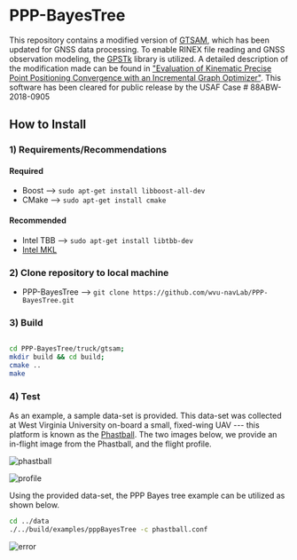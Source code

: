 # PPP-BayesTree

This repository contains a modified version of [GTSAM](https://bitbucket.org/gtborg/gtsam), which has been updated for GNSS data processing. To enable RINEX file reading and GNSS observation modeling, the [GPSTk](http://www.gpstk.org/bin/view/Documentation/WebHome) library is utilized. A detailed description of the modification made can be found in ["Evaluation of Kinematic Precise Point Positioning Convergence with an Incremental Graph Optimizer"](https://www.researchgate.net/publication/324454778_Evaluation_of_Kinematic_Precise_Point_Positioning_Convergence_with_an_Incremental_Graph_Optimizer). This software has been cleared for public release by the USAF Case # 88ABW-2018-0905


## How to Install


### 1) Requirements/Recommendations

#### Required
* Boost -->  ```` sudo apt-get install libboost-all-dev ````
* CMake -->  ```` sudo apt-get install cmake ````

#### Recommended
* Intel TBB -->  ```` sudo apt-get install libtbb-dev ````
* [Intel MKL](https://software.intel.com/en-us/mkl)



### 2) Clone repository to local machine  
* PPP-BayesTree --> ```` git clone https://github.com/wvu-navLab/PPP-BayesTree.git  ````


### 3) Build

````bash

cd PPP-BayesTree/truck/gtsam;
mkdir build && cd build;
cmake ..
make

````

### 4) Test

As an example, a sample data-set is provided. This data-set was collected at West Virginia University on-board a small, fixed-wing UAV --- this platform is known as the [Phastball](https://www.researchgate.net/publication/312112578_Characterization_of_Multi-Antenna_GNSS_Multi-Sensor_Attitude_Determination_for_Stratospheric_Balloon_Platforms/figures?lo=1&utm_source=google&utm_medium=organic). The two images below, we provide an in-flight image from the Phastball, and the flight profile. 

![phastball](https://lh3.googleusercontent.com/ry8cUSj1bRcOG2Oz0ckFlbneHLCugLFkaANQ5UMNr4uvDwUaVEzNXi0faHoJaKKRdVdI2Aw6hvmGZ5FIcat1GK5ynlegdHN3gpQpBW9-qsH6hQd6gmDTd2L8kQNeU6lsGHho-tpVAyEj24LO9B6zYzEFm7AmNuIC6qk1YRjE2SIYpOur2ESdijoQG0r7vmxzjiua2WyeN7HRFyuieNjf2EciIyvXrCKHChuXhOigW_9W5FS1LlTp9egGWBprqA0DRmZ95djmuC5rzkHk2MAwNsdXVpaISL7QFkTRXZcGIgqr8xNg8xG_sPNNS-urW_t0eXQTcQd2OZE-RkBxeEZcEQlEZT-aoBvtHwEXTFtZ806K2qscc_dr0C4C1pNDk8fg26sPKjCR-6B0JyDaNgYi7UGb5ykaIDGFVT9KWphCMcCvODNj4J0WKbK7hqUc_d3OLFyV_O5cqp0j6w2yI4c5ii9MMcNRxXH0G5dDjOc8Wg_FpaQqOwMxhJH_QX0258mFFEOIgfSarC6s_i07mtqYpR1sju8g_Sk3yQNbigqo2fPP2sYqOYyss2_1jTs8_LOvApIMTzRbOxyuOK_tBbLvSwRlJwG9jpHl1mVd9B0uRVJVCi758zkM8HQg8GknDPcoOwbZiOmNge_y_sgHlsAxMNF4Dmc8RpEh=w1183-h665-no)

![profile](https://lh3.googleusercontent.com/XIz6PcvRyMNipkMv3oCSeS43SPYPqbirxNfIvBdj4c4LgUEGxBG7U1JxJzW0zsHYIL_wIWWdRoi_RMEuDdfHcXzdzYx7BbbrKtHowndnyd0hdmaaauUPDH0UqIch5tvsoLeYhiVUHPhvwMOMoo0IfQnWNWB7XfCwcRfgyVPpi72oHEcuDs7JA-bFg99BmI9Z8hjz36rxzSJSMvWNIm6SKJzx9fjs3FZ2cdPhwpGrkG8ZeDLFLoCdaXuv9M8-HDuniPZGSR6J25kzLwL_-4YZZES0kztRwCSbQPUlxWQ1KA6D34UvQGwQ9ZhhMCntauTIgIbOLkjI_XApPmqm8ZyTS4w_slZCjAfhxM2SSrXLAziFkNloYUrD-J4PWwOCQtzSE51EADakq-RMRBf2D1tS5VYvKqhT6C1YllQSfHtu_sYXRu4-45MeQdxURQEVHjOPl6-7mT9R1CWYEnXqWCken6XVaMTpKGL1Jr3plyO9odD74PbfZJCruzd3aaaNbVEHNezcJAKeuhyglqtybhto2CH7odkvD88upENvJO3mxDmqy_O6Dw0bebbalzbXq4Dr2_BMWTI_NIYrDz5xY3cShVvuWFsDbjGQChgxg0RwpjIIIPfDCef1unFjMSr7NhnUYIXCkNLtfnmn39W2-7Cu0af9Exhh5AhI=w960-h475-no)

Using the provided data-set, the PPP Bayes tree example can be utilized as shown below.

````bash
cd ../data
./../build/examples/pppBayesTree -c phastball.conf
````

![error](https://lh3.googleusercontent.com/I8a6-1VtvxDhnbevI8Dgpa4slTOZPvLQ0m-3DL7q9c8pGrUitAVyNEKReoimNAJ-udGi4h-kSHhJIOP_9HqBNu2vlP6L73DYXuwH-n9LGpPPxnHXoYoDURsrfC7jZyFGELTMhVlMUFPm_ir4WMdEdsQpv5_2Kp8MXpUfBGaRUA8vaBwXnvCAT6xfwUje7GQECsqjlaf90s9FChDKHqHjP8f8HsiVdLGXbf6QBb4WSkeYduBZMebV89hYT-gcSs3MdCkcmLUUJBfv07PgZjsGMSvj04bz79qW_C2_McfTdnUcn70-oKOsfIe4gJC7V_5zCL7-9j6sxjIh4eXrfpaGrOICqtUr7GKpGPDQ22bpRtehqsFOg5sOQIvjDn3p91JGvTq5WWTP4GuCqb4yR5I3EAh-vRTvHMOwJhfglcxnl1mvyGrwwIOK7q6IacaBu9EyEnL-UG5FG6NiZ-jCE4D1l1ou7QYVE-c9-kzkFeL-s-Mqzq64sH7Sta0_qgS3ZzaZWSyctV17xZH7Vv7FDei_i0B7RvI9FGAWzeaLXJNqdL49VDDEhHfSLxeFZqZAkdgPqeCFxv2U64rsIbaRWo7e4mam4547fuYeq6PWcpblJ6AqZdRAeKZWBmJa9IFjV32UdC46QioXhRfI5Qt9VC8bq4CcDpnsyw1a=w960-h475-no)
